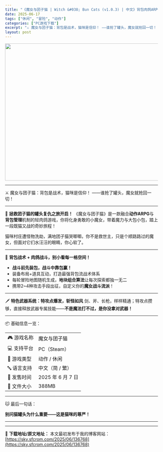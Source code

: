 ```yaml
---
title: "《魔女与团子猫 | Witch &#038; Bun Cats (v1.0.3) | 中文》背包肉鸽ARPG | 猫咪罐头保卫战启动！"
date: 2025-06-17
tags: ["休闲", "冒险", "动作"]
categories: ["PC游戏下载"]
excerpt: "⚔️ 魔女与团子猫：背包是战术，猫咪是信仰！ ——谁抢了罐头，魔女就抢回一切！ 🐾 拯救团子猫的罐头复仇之旅开启！ 《魔女与团子猫》是一款融合动作ARPG与背包管理机制的轻肉鸽游戏，你将化身勇敢的小魔女，带着魔力与大包小包，踏上一段既猫又战的奇妙旅程！ 猫咪村庄遭怪物洗劫，满地团子猫哭唧唧。你不是救&hellip;"
layout: post
---
```


<img class="aligncenter size-full wp-image-136769" src="https://sky.sfcrom.com/wp-content/uploads/2025/06/2025061711361694.webp" alt="" width="800" height="450" />

<hr />

⚔️ 魔女与团子猫：背包是战术，猫咪是信仰！
——谁抢了罐头，魔女就抢回一切！

<hr />

🐾 <strong>拯救团子猫的罐头复仇之旅开启！</strong>
《魔女与团子猫》是一款融合<strong>动作ARPG</strong>与<strong>背包管理</strong>机制的轻肉鸽游戏，你将化身勇敢的小魔女，带着魔力与大包小包，踏上一段既猫又战的奇妙旅程！

猫咪村庄遭怪物洗劫，满地团子猫哭唧唧。你不是救世主，只是个顺路路过的魔女，但面对它们水汪汪的眼睛，你心软了。

<hr />

🎒 <strong>背包战术 + 肉鸽战斗，别小看每一格空间！</strong>
<ul>
 	<li><strong>战斗前先装包，战斗中靠包赢！</strong></li>
 	<li>装备布局+道具互动，打造最强背包流战术体系</li>
 	<li>每轮冒险地图随机生成，<strong>地块组合算法</strong>让每次探索都独一无二</li>
 	<li>携带2~4种攻击手段出征，自定义你的<strong>魔女战斗流派</strong>！</li>
</ul>

<hr />

🗡️ <strong>特色武器系统：特攻点爆发，斩怪如风</strong>
剑、斧、长枪，样样精通；特攻点攒够，直接释放武器专属技能——<strong>不是魔法打不过，是你没拿对武器！</strong>

<hr />

📦 基础信息一览：
<table>
<tbody>
<tr>
<td>🎮 游戏名称</td>
<td>魔女与团子猫</td>
</tr>
<tr>
<td>💻 支持平台</td>
<td>PC（Steam）</td>
</tr>
<tr>
<td>🧩 游戏类型</td>
<td>动作 / 休闲</td>
</tr>
<tr>
<td>🔤 语言支持</td>
<td>中文（简 / 繁）</td>
</tr>
<tr>
<td>📅 发售时间</td>
<td>2025 年 6 月 7 日</td>
</tr>
<tr>
<td>📁 文件大小</td>
<td>388MB</td>
</tr>
</tbody>
</table>

<hr />

🐱 最后一句话：

<strong>别问猫罐头为什么重要——这是猫咪的尊严！</strong>

<hr />

---
📖 **下载地址/原文地址：** 本文最初发布于我的博客网站：[https://sky.sfcrom.com/2025/06/136768](https://sky.sfcrom.com/2025/06/136768)
